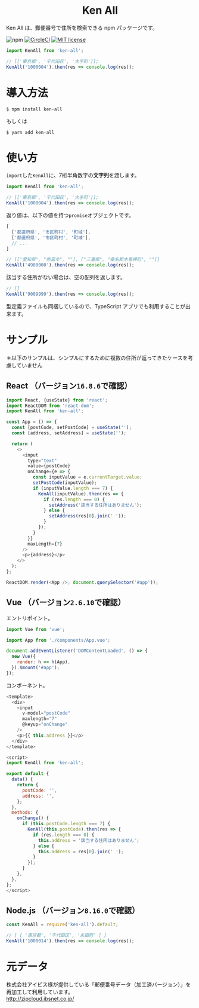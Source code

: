 <div align="center">
<h1>Ken All</h1>
</div>

Ken All は、郵便番号で住所を検索できる npm パッケージです。

![npm](https://badge.fury.io/js/ken-all.svg)
[![CircleCI](https://circleci.com/gh/numb86/ken-all.svg?style=svg)](https://circleci.com/gh/numb86/ken-all)
[![MIT license](https://img.shields.io/badge/License-MIT-blue.svg)](./LICENSE)

```js
import KenAll from 'ken-all';

// [['東京都', '千代田区', '大手町']];
KenAll('1000004').then(res => console.log(res));
```

# 導入方法

```
$ npm install ken-all
```

もしくは

```
$ yarn add ken-all
```

# 使い方

`import`した`KenAll`に、7桁半角数字の**文字列**を渡します。  

```js
import KenAll from 'ken-all';

// [['東京都', '千代田区', '大手町']];
KenAll('1000004').then(res => console.log(res));
```

返り値は、以下の値を持つ`promise`オブジェクトです。

```js
[
  ['都道府県', '市区町村', '町域'],
  ['都道府県', '市区町村', '町域'],
  // ...
]
```

```js
// [["愛知県", "弥富市", ""], ["三重県", "桑名郡木曽岬町", ""]]
KenAll('4980000').then(res => console.log(res));
```

該当する住所がない場合は、空の配列を返します。

```js
// []
KenAll('9009999').then(res => console.log(res));
```

型定義ファイルも同梱しているので、TypeScript アプリでも利用することが出来ます。

# サンプル

＊以下のサンプルは、シンプルにするために複数の住所が返ってきたケースを考慮していません

## React （バージョン`16.8.6`で確認）

```js
import React, {useState} from 'react';
import ReactDOM from 'react-dom';
import KenAll from 'ken-all';

const App = () => {
  const [postCode, setPostCode] = useState('');
  const [address, setAddress] = useState('');

  return (
    <>
      <input
        type="text"
        value={postCode}
        onChange={e => {
          const inputValue = e.currentTarget.value;
          setPostCode(inputValue);
          if (inputValue.length === 7) {
            KenAll(inputValue).then(res => {
              if (res.length === 0) {
                setAddress('該当する住所はありません');
              } else {
                setAddress(res[0].join(' '));
              }
            });
          }
        }}
        maxLength={7}
      />
      <p>{address}</p>
    </>
  );
};

ReactDOM.render(<App />, document.querySelector('#app'));
```

## Vue （バージョン`2.6.10`で確認）

エントリポイント。

```js
import Vue from 'vue';

import App from './components/App.vue';

document.addEventListener('DOMContentLoaded', () => {
  new Vue({
    render: h => h(App),
  }).$mount('#app');
});
```

コンポーネント。

```js
<template>
  <div>
    <input
      v-model="postCode"
      maxlength="7"
      @keyup="onChange"
    />
    <p>{{ this.address }}</p>
  </div>
</template>

<script>
import KenAll from 'ken-all';

export default {
  data() {
    return {
      postCode: '',
      address: '',
    };
  },
  methods: {
    onChange() {
      if (this.postCode.length === 7) {
        KenAll(this.postCode).then(res => {
          if (res.length === 0) {
            this.address = '該当する住所はありません';
          } else {
            this.address = res[0].join(' ');
          }
        });
      }
    },
  },
};
</script>
```

## Node.js （バージョン`8.16.0`で確認）

```js
const KenAll = require('ken-all').default;

// [ [ '東京都', '千代田区', '永田町' ] ]
KenAll('1000014').then(res => console.log(res));
```

# 元データ

株式会社アイビス様が提供している「郵便番号データ（加工済バージョン）」を再加工して利用しています。  
http://zipcloud.ibsnet.co.jp/

